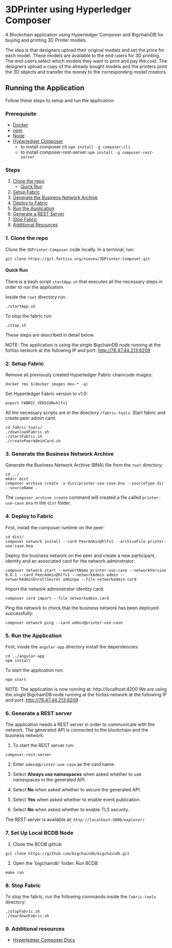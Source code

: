 # 3DPrinter using Hyperledger Composer

A Blockchain application using Hyperledger Composer and BigchainDB for buying and printing 3D Printer models.

The idea is that designers upload their original models and set the price for each model. These models are avaliable to the end-users for 3D printing. The end-users select which models they want to print and pay the cost. The designers upload a copy of the already bought models and the printers print the 3D objects and transfer the money to the corresponding model creators.

## Running the Application

Follow these steps to setup and run the application:

### Prerequisite

* [Docker](https://www.docker.com/)
*	[npm](https://www.npmjs.com/)
*	[Node](https://nodejs.org/en/)
* [Hyperledger Composer](https://hyperledger.github.io/composer/installing/development-tools.html)
	* to install composer cli `npm install -g composer-cli`
	*	to install composer-rest-server `npm install -g composer-rest-server`


### Steps

1. 	[Clone the repo](#1-clone-the-repo)
	* [Quick Run](#quick-run)
2.	[Setup Fabric](#2-setup-fabric)
3.	[Generate the Business Network Archive](#3-generate-the-business-network-archive)
4.	[Deploy to Fabric](#4-deploy-to-fabric)
5.	[Run the Application](#5-run-the-application)
6.	[Generate a REST Server](#6-generate-a-rest-server)
7.	[Stop Fabric](#7-stop-fabric)
8.	[Additional Resources](#8-additional-resources)

### 1. Clone the repo

Clone the `3DPrinter-Composer` code locally. In a terminal, run:


`git clone https://git.fortiss.org/nieves/3DPrinter-Composer.git`

#### Quick Run

There is a bash script `startApp.sh` that executes all the necessary steps in order to run the application.

Inside the `root` directory run:
```
./startApp.sh
```

To stop the fabric run:
```
./stop.sh
```

These steps are described in detail below.


NOTE: The application is using the single BigchainDB node running at the fortiss network at the following IP and port: http://78.47.44.213:8209

### 2.	Setup Fabric

Remove all previously created Hyperledger Fabric chaincode images:

`docker rmi $(docker images dev-* -q)`


Set Hyperledger Fabric version to v1.0:

`export FABRIC_VERSION=hlfv1`

All the necessary scripts are in the directory `/fabric-tools`. Start fabric and create peer admin card:

```
cd fabric-tools/
./downloadFabric.sh
./startFabric.sh
./createPeerAdminCard.sh
```

### 3.	Generate the Business Network Archive

Generate the Business Network Archive (BNA) file from the `root` directory:

```
cd ../
mkdir dist
composer archive create -a dist/printer-use-case.bna --sourceType dir --sourceName .
```

The `composer archive create` command will created a file called `printer-use-case.bna` in the `dist` folder.


### 4.	Deploy to Fabric


First, install the composer runtime on the peer:

```
cd dist/
composer network install --card PeerAdmin@hlfv1 --archiveFile printer-use-case.bna
```

Deploy the business network on the peer and create a new participant, identity and an associated card for the network adminstrator:
```
composer network start --networkName printer-use-case --networkVersion 0.0.1 --card PeerAdmin@hlfv1 --networkAdmin admin --networkAdminEnrollSecret adminpw --file networkadmin.card
```

Import the network administrator identity card:
```
composer card import --file networkadmin.card
```

Ping the network to check that the business network has been deployed successfully:

```
composer network ping --card admin@printer-use-case
```


### 5.	Run the Application

First, inside the `angular-app` directory install the dependencies:

```
cd ../angular-app
npm install
```


To start the application run:
```
npm start
```

NOTE: The application is now running at: http://localhost:4200
We are using the single BigchainDB node running at the fortiss network at the following IP and port: http://78.47.44.213:8209

### 6. Generate a REST server

The application needs a REST server in order to communicate with the network. The generated API is connected to the blockchain and the business network.

1.	To start the REST server run:
```
composer-rest-server
```

2.	Enter `admin@printer-use-case` as the card name.

3.	Select **Always use namespaces** when asked whether to use namespaces in the generated API.

4.	Select **No** when asked whether to secure the generated API.

5.	Select **Yes** when asked whether to enable event publication.

6.	Select **No** when asked whether to enable TLS security.

The REST server is available at: `http://localhost:3000/explorer/`

### 7. Set Up Local BCDB Node

1. Clone the BCDB github
```
git clone https://github.com/bigchaindb/bigchaindb.git
```

2. Open the 'bigchaindb' folder. Run BCDB
```
make run
```

### 8.	Stop Fabric

To stop the fabric, run the following commands inside the `fabric-tools` directory:

```
./stopFabric.sh
./teardownFabric.sh
```


### 9.	Additional resources

*	[Hyperledger Composer Docs](https://hyperledger.github.io/composer/introduction/introduction.html)
